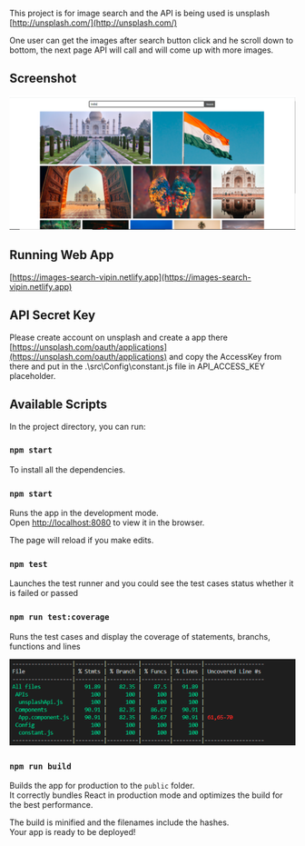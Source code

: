 This project is for image search and the API is being used is unsplash [http://unsplash.com/](http://unsplash.com/)

One user can get the images after search button click and he scroll down to bottom, the next page API will call and will come up with more images.

## Screenshot

![Screenshot](./public/screenshot.jpg)

## Running Web App
[https://images-search-vipin.netlify.app](https://images-search-vipin.netlify.app)

## API Secret Key

Please create account on unsplash and create a app there [https://unsplash.com/oauth/applications](https://unsplash.com/oauth/applications) and copy the AccessKey from there and put in the .\src\Config\constant.js file in API_ACCESS_KEY placeholder.

## Available Scripts

In the project directory, you can run:

### `npm start`

To install all the dependencies.

### `npm start`

Runs the app in the development mode.<br />
Open [http://localhost:8080](http://localhost:8080) to view it in the browser.

The page will reload if you make edits.<br />


### `npm test`

Launches the test runner and you could see the test cases status whether it is failed or passed

### `npm run test:coverage`

Runs the test cases and display the coverage of statements, branchs, functions and lines

![Screenshot](./public/test_coverage.jpg)



### `npm run build`

Builds the app for production to the `public` folder.<br />
It correctly bundles React in production mode and optimizes the build for the best performance.

The build is minified and the filenames include the hashes.<br />
Your app is ready to be deployed!
